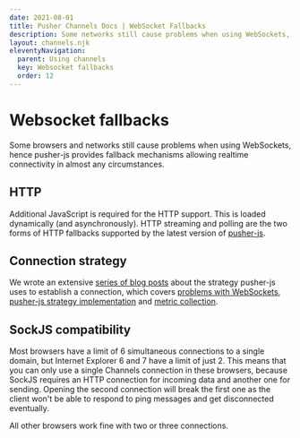 ```yaml
---
date: 2021-08-01
title: Pusher Channels Docs | WebSocket Fallbacks
description: Some networks still cause problems when using WebSockets, so pusher-js provides fallback mechanisms to allow realtime connectivity in almost any circumstances.
layout: channels.njk
eleventyNavigation:
  parent: Using channels
  key: Websocket fallbacks
  order: 12
---
```


# Websocket fallbacks

Some browsers and networks still cause problems when using WebSockets, hence pusher-js provides fallback mechanisms allowing realtime connectivity in almost any circumstances.

## HTTP

Additional JavaScript is required for the HTTP support. This is loaded dynamically (and asynchronously). HTTP streaming and polling are the two forms of HTTP fallbacks supported by the latest version of [pusher-js](https://github.com/pusher/pusher-js).

## Connection strategy

We wrote an extensive [series of blog posts](https://blog.pusher.com/how-we-built-pusher-js-2-0-part-3-metrics/) about the strategy pusher-js uses to establish a connection, which covers [problems with WebSockets](https://blog.pusher.com/how-we-built-pusher20-part-1/), [pusher-js strategy implementation](https://blog.pusher.com/how-we-built-pusher-js-2-0-part-2-implementation/) and [metric collection](https://blog.pusher.com/how-we-built-pusher-js-2-0-part-3-metrics/).

## SockJS compatibility

Most browsers have a limit of 6 simultaneous connections to a single domain, but Internet Explorer 6 and 7 have a limit of just 2. This means that you can only use a single Channels connection in these browsers, because SockJS requires an HTTP connection for incoming data and another one for sending. Opening the second connection will break the first one as the client won't be able to respond to ping messages and get disconnected eventually.

All other browsers work fine with two or three connections.
